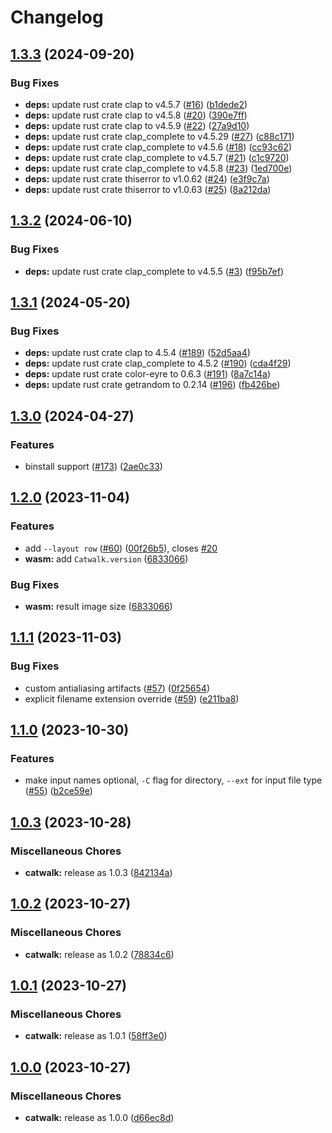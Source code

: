 # Changelog

## [1.3.3](https://github.com/catppuccin/catwalk/compare/v1.3.2...v1.3.3) (2024-09-20)


### Bug Fixes

* **deps:** update rust crate clap to v4.5.7 ([#16](https://github.com/catppuccin/catwalk/issues/16)) ([b1dede2](https://github.com/catppuccin/catwalk/commit/b1dede25722da515fd1498c6bfb5c83d7ec0f9c5))
* **deps:** update rust crate clap to v4.5.8 ([#20](https://github.com/catppuccin/catwalk/issues/20)) ([390e7ff](https://github.com/catppuccin/catwalk/commit/390e7ff9120fda48991e4d8ee8bfe7b63a921654))
* **deps:** update rust crate clap to v4.5.9 ([#22](https://github.com/catppuccin/catwalk/issues/22)) ([27a9d10](https://github.com/catppuccin/catwalk/commit/27a9d10b602a7090c71969ec8de81797077f1dc7))
* **deps:** update rust crate clap_complete to v4.5.29 ([#27](https://github.com/catppuccin/catwalk/issues/27)) ([c88c171](https://github.com/catppuccin/catwalk/commit/c88c171490a1ba7f5ee85d28ba48efb659187ec2))
* **deps:** update rust crate clap_complete to v4.5.6 ([#18](https://github.com/catppuccin/catwalk/issues/18)) ([cc93c62](https://github.com/catppuccin/catwalk/commit/cc93c629078fa477f9d6275aeecbe606edc52fa5))
* **deps:** update rust crate clap_complete to v4.5.7 ([#21](https://github.com/catppuccin/catwalk/issues/21)) ([c1c9720](https://github.com/catppuccin/catwalk/commit/c1c972058d4dbb2ab738d26c68d6757f5b9658c7))
* **deps:** update rust crate clap_complete to v4.5.8 ([#23](https://github.com/catppuccin/catwalk/issues/23)) ([1ed700e](https://github.com/catppuccin/catwalk/commit/1ed700e5c4565ab6f242ad310f8bafb891b96e02))
* **deps:** update rust crate thiserror to v1.0.62 ([#24](https://github.com/catppuccin/catwalk/issues/24)) ([e3f9c7a](https://github.com/catppuccin/catwalk/commit/e3f9c7a05524bb2efab80ffe26f9301172ae75d3))
* **deps:** update rust crate thiserror to v1.0.63 ([#25](https://github.com/catppuccin/catwalk/issues/25)) ([8a212da](https://github.com/catppuccin/catwalk/commit/8a212da54dac7c7035130f97827d6e39eaa3f2cf))

## [1.3.2](https://github.com/catppuccin/catwalk/compare/v1.3.1...v1.3.2) (2024-06-10)


### Bug Fixes

* **deps:** update rust crate clap_complete to v4.5.5 ([#3](https://github.com/catppuccin/catwalk/issues/3)) ([f95b7ef](https://github.com/catppuccin/catwalk/commit/f95b7efd29cd6ab3b6ae6915d4a06fa00c29e7b1))

## [1.3.1](https://github.com/catppuccin/toolbox/compare/catwalk-v1.3.0...catwalk-v1.3.1) (2024-05-20)


### Bug Fixes

* **deps:** update rust crate clap to 4.5.4 ([#189](https://github.com/catppuccin/toolbox/issues/189)) ([52d5aa4](https://github.com/catppuccin/toolbox/commit/52d5aa42b0e9a6085b22da37580912a55c442477))
* **deps:** update rust crate clap_complete to 4.5.2 ([#190](https://github.com/catppuccin/toolbox/issues/190)) ([cda4f29](https://github.com/catppuccin/toolbox/commit/cda4f2999ed187cacf14e3304ff73637119d1f27))
* **deps:** update rust crate color-eyre to 0.6.3 ([#191](https://github.com/catppuccin/toolbox/issues/191)) ([8a7c14a](https://github.com/catppuccin/toolbox/commit/8a7c14a3ee9f48ceccda36c42815279c08862916))
* **deps:** update rust crate getrandom to 0.2.14 ([#196](https://github.com/catppuccin/toolbox/issues/196)) ([fb426be](https://github.com/catppuccin/toolbox/commit/fb426be432fd48785426b9da7431978c7aa342fd))

## [1.3.0](https://github.com/catppuccin/toolbox/compare/catwalk-v1.2.0...catwalk-v1.3.0) (2024-04-27)


### Features

* binstall support ([#173](https://github.com/catppuccin/toolbox/issues/173)) ([2ae0c33](https://github.com/catppuccin/toolbox/commit/2ae0c33b9b6c577cacbeed02e6a68873194597ab))

## [1.2.0](https://github.com/catppuccin/toolbox/compare/catwalk-v1.1.1...catwalk-v1.2.0) (2023-11-04)


### Features

* add `--layout row` ([#60](https://github.com/catppuccin/toolbox/issues/60)) ([00f26b5](https://github.com/catppuccin/toolbox/commit/00f26b56b77ba1aeb12f3070371efc19a6fb67ac)), closes [#20](https://github.com/catppuccin/toolbox/issues/20)
* **wasm:** add `Catwalk.version` ([6833066](https://github.com/catppuccin/toolbox/commit/6833066b0f371aa6c8ccd3a0300aec7cc728f3a1))


### Bug Fixes

* **wasm:** result image size ([6833066](https://github.com/catppuccin/toolbox/commit/6833066b0f371aa6c8ccd3a0300aec7cc728f3a1))

## [1.1.1](https://github.com/catppuccin/toolbox/compare/catwalk-v1.1.0...catwalk-v1.1.1) (2023-11-03)


### Bug Fixes

* custom antialiasing artifacts ([#57](https://github.com/catppuccin/toolbox/issues/57)) ([0f25654](https://github.com/catppuccin/toolbox/commit/0f256543b404533c3bf05cc9f9862d6ea7aa13ee))
* explicit filename extension override ([#59](https://github.com/catppuccin/toolbox/issues/59)) ([e211ba8](https://github.com/catppuccin/toolbox/commit/e211ba8e9daeb3c0199394ed149bf81799391da8))

## [1.1.0](https://github.com/catppuccin/toolbox/compare/catwalk-v1.0.3...catwalk-v1.1.0) (2023-10-30)


### Features

* make input names optional, `-C` flag for directory, `--ext` for input file type ([#55](https://github.com/catppuccin/toolbox/issues/55)) ([b2ce59e](https://github.com/catppuccin/toolbox/commit/b2ce59e5d607f77ca3135b847c851465933d05e5))

## [1.0.3](https://github.com/catppuccin/toolbox/compare/catwalk-v1.0.2...catwalk-v1.0.3) (2023-10-28)


### Miscellaneous Chores

* **catwalk:** release as 1.0.3 ([842134a](https://github.com/catppuccin/toolbox/commit/842134a483fa8a0fb1a2ca6cdad66a4f760ecafe))

## [1.0.2](https://github.com/catppuccin/toolbox/compare/catwalk-v1.0.1...catwalk-v1.0.2) (2023-10-27)


### Miscellaneous Chores

* **catwalk:** release as 1.0.2 ([78834c6](https://github.com/catppuccin/toolbox/commit/78834c684ae565fc139fc307ad61f106b626e0f5))

## [1.0.1](https://github.com/catppuccin/toolbox/compare/catwalk-v1.0.0...catwalk-v1.0.1) (2023-10-27)


### Miscellaneous Chores

* **catwalk:** release as 1.0.1 ([58ff3e0](https://github.com/catppuccin/toolbox/commit/58ff3e07cc69b51d8a6de6dd710ce1f5634f161a))

## [1.0.0](https://github.com/catppuccin/toolbox/compare/catwalk-v0.1.4...catwalk-v1.0.0) (2023-10-27)


### Miscellaneous Chores

* **catwalk:** release as 1.0.0 ([d66ec8d](https://github.com/catppuccin/toolbox/commit/d66ec8d984887c4d417166d2180bcf249e11a318))
